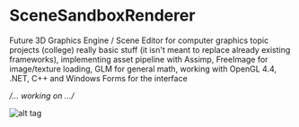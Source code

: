 SceneSandboxRenderer
====================
Future 3D Graphics Engine / Scene Editor for computer graphics topic projects (college) really basic stuff (it isn't meant to replace already existing frameworks), implementing asset pipeline with Assimp, FreeImage for image/texture loading, GLM for general math, working with OpenGL 4.4, .NET, C++ and Windows Forms for the interface

*/... working on .../*

![alt tag](http://i.imgur.com/TkLffSB.png)
